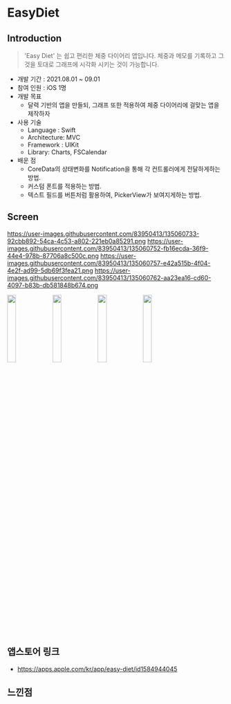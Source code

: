 # EasyDiet

## Introduction
>  'Easy Diet' 는 쉽고 편리한 체중 다이어리 앱입니다. 
체중과 메모를 기록하고 그것을 토대로 그래프에 시각화 시키는 것이 가능합니다. 

+ 개발 기간 : 2021.08.01 ~ 09.01
+ 참여 인원 : iOS 1명
+ 개발 목표
     - 달력 기반의 앱을 만들되, 그래프 또한 적용하여 체중 다이어리에 걸맞는 앱을 제작하자
+ 사용 기술
     - Language : Swift
     - Architecture: MVC
    - Framework : UIKit
    - Library: Charts, FSCalendar
+ 배운 점
  - CoreData의 상태변화를 Notification을 통해 각 컨트롤러에게 전달하게하는 방법.
  - 커스텀 폰트를 적용하는 방법.
  - 텍스트 필드를 버튼처럼 활용하여, PickerView가 보여지게하는 방법.


## Screen
https://user-images.githubusercontent.com/83950413/135060733-92cbb892-54ca-4c53-a802-221eb0a85291.png
https://user-images.githubusercontent.com/83950413/135060752-fb16ecda-36f9-44e4-978b-87706a8c500c.png
https://user-images.githubusercontent.com/83950413/135060757-e42a515b-4f04-4e2f-ad99-5db69f3fea21.png
https://user-images.githubusercontent.com/83950413/135060762-aa23ea16-cd60-4097-b83b-db581848b674.png

<img src = "https://user-images.githubusercontent.com/83950413/135060733-92cbb892-54ca-4c53-a802-221eb0a85291.png" width = "20%" height = "20%" > <img src = https://user-images.githubusercontent.com/83950413/135060752-fb16ecda-36f9-44e4-978b-87706a8c500c.png width = "20%" height = "20%" > <img src = "https://user-images.githubusercontent.com/83950413/135060757-e42a515b-4f04-4e2f-ad99-5db69f3fea21.png" width = "20%" height = "20%" > <img src = "https://user-images.githubusercontent.com/83950413/135060762-aa23ea16-cd60-4097-b83b-db581848b674.png" width = "20%" height = "20%" >


## 앱스토어 링크 
 + https://apps.apple.com/kr/app/easy-diet/id1584944045

## 느낀점


